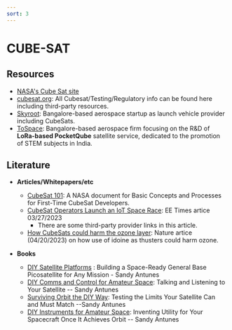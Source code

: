 ```yaml
---
sort: 3
---
```


# CUBE-SAT

## Resources
- [NASA's Cube Sat site](https://www.nasa.gov/mission_pages/cubesats/index.html)
- [cubesat.org](https://cubesat.org): All Cubesat/Testing/Regulatory info can be found here including third-party resources.
- [Skyroot](https://skyroot.in/): Bangalore-based aerospace startup as launch vehicle provider including CubeSats.
- [ToSpace](https://tospace.in): Bangalore-based aerospace firm focusing on the R&D of __LoRa-based PocketQube__ satellite service, dedicated to the promotion of STEM subjects in India.

## Literature
- **Articles/Whitepapers/etc**
  - [CubeSat 101](https://www.nasa.gov/sites/default/files/atoms/files/nasa_csli_cubesat_101_508.pdf): A NASA document for Basic Concepts and Processes for
First-Time CubeSat Developers.
  - [CubeSat Operators Launch an IoT Space Race](https://spectrum.ieee.org/cubesat): EE Times artice 03/27/2023
    - There are some third-party provider links in this article.
  - [How CubeSats could harm the ozone layer](https://www.nature.com/articles/d41586-023-01281-w): Nature artice (04/20/2023) on how use of idoine as thusters could harm ozone.

- **Books**
  - [DIY Satellite Platforms](https://www.amazon.com/DIY-Satellite-Platforms-Space-Ready-Picosatellite-ebook/dp/B00DBIEYA0/ref=sr_1_1?crid=19R7W0JJ9NQYL&keywords=diy+satellite&qid=1682057446&s=books&sprefix=diy+sateliite%2Cstripbooks-intl-ship%2C815&sr=1-1) : Building a Space-Ready General Base Picosatellite for Any Mission - Sandy Antunes
  - [DIY Comms and Control for Amateur Space](https://www.amazon.com/DIY-Comms-Control-Amateur-Space-ebook/dp/B00YI2O0X4/ref=sr_1_2?crid=19R7W0JJ9NQYL&keywords=diy+satellite&qid=1682057563&s=books&sprefix=diy+sateliite%2Cstripbooks-intl-ship%2C815&sr=1-2): Talking and Listening to Your Satellite -- Sandy Antunes
  - [Surviving Orbit the DIY Way](https://www.amazon.com/Surviving-Orbit-DIY-Way-Satellite/dp/1449310621/ref=sr_1_4?crid=19R7W0JJ9NQYL&keywords=diy+satellite&qid=1682057563&s=books&sprefix=diy+sateliite%2Cstripbooks-intl-ship%2C815&sr=1-4): Testing the Limits Your Satellite Can and Must Match --Sandy Antunes
  - [DIY Instruments for Amateur Space](https://www.amazon.com/DIY-Instruments-Amateur-Space-Spacecraft/dp/1449310648/ref=sr_1_7?crid=19R7W0JJ9NQYL&keywords=diy+satellite&qid=1682057563&s=books&sprefix=diy+sateliite%2Cstripbooks-intl-ship%2C815&sr=1-7): Inventing Utility for Your Spacecraft Once It Achieves Orbit -- Sandy Antunes

